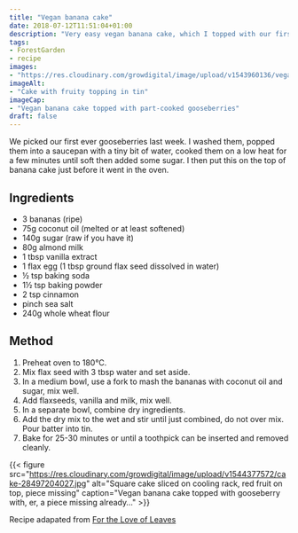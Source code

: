 ```yaml
---
title: "Vegan banana cake"
date: 2018-07-12T11:51:04+01:00
description: "Very easy vegan banana cake, which I topped with our first ever gooseberries (Hinnomaki Red)!"
tags: 
- ForestGarden
- recipe
images: 
- "https://res.cloudinary.com/growdigital/image/upload/v1543960136/vegan-banana-cake-43255228442.jpg"
imageAlt: 
- "Cake with fruity topping in tin"
imageCap:
- "Vegan banana cake topped with part-cooked gooseberries"
draft: false
---
```


We picked our first ever gooseberries last week. I washed them, popped them into a saucepan with a tiny bit of water, cooked them on a low heat for a few minutes until soft then added some sugar. I then put this on the top of banana cake just before it went in the oven.

## Ingredients

* 3 bananas (ripe)
* 75g coconut oil (melted or at least softened)
* 140g sugar (raw if you have it)
* 80g almond milk
* 1 tbsp vanilla extract
* 1 flax egg (1 tbsp ground flax seed dissolved in water)
* ½ tsp baking soda
* 1½ tsp baking powder
* 2 tsp cinnamon
* pinch sea salt
* 240g whole wheat flour 

## Method

1. Preheat oven to 180°C. 
2. Mix flax seed with 3 tbsp water and set aside. 
3. In a medium bowl, use a fork to mash the bananas with coconut oil and sugar, mix well.
4. Add flaxseeds, vanilla and milk, mix well. 
5. In a separate bowl, combine dry ingredients. 
6. Add the dry mix to the wet and stir until just combined, do not over mix. Pour batter into tin.
7. Bake for 25-30 minutes or until a toothpick can be inserted and removed cleanly. 

{{< figure src="https://res.cloudinary.com/growdigital/image/upload/v1544377572/cake-28497204027.jpg" alt="Square cake sliced on cooling rack, red fruit on top, piece missing" caption="Vegan banana cake topped with gooseberry with, er, a piece missing already…" >}}


Recipe adapated from [For the Love of Leaves](https://fortheloveofleaves.blogspot.co.uk/2013/04/vegan-banana-cake.html)

